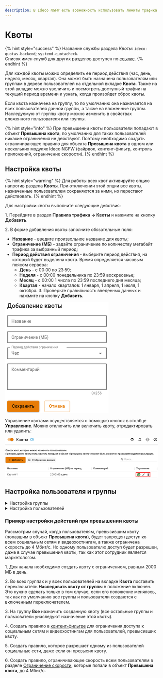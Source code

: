 ```yaml
---
description: В Ideco NGFW есть возможность использовать лимиты трафика для пользователей.
---
```


# Квоты

{% hint style="success" %}
Название службы раздела *Квоты*: `ideco-quotas-backend`; `systemd-quotacheck`. \
Список имен служб для других разделов доступен по [ссылке](../server-management/terminal.md).
{% endhint %}

Для каждой квоты можно определить ее период действия (час, день, неделя, месяц, квартал). Она может быть назначена пользователям или группам в дереве пользователей на отдельной вкладке **Квота**. Также на этой вкладке можно увеличить и посмотреть доступный трафик на текущий период времени и узнать, когда произойдет сброс квоты.

Если квота назначена на группу, то по умолчанию она назначается на всех пользователей данной группы, а также на вложенные группы. Наследуемую от группы квоту можно изменить в свойствах вложенного пользователя или группы.

{% hint style="info" %}
При превышении квоты пользователи попадают в объект **Превышена квота**, по умолчанию для таких пользователей никакие ограничения не действуют. Поэтому необходимо создать ограничивающее правило для объекта **Превышена квота** в одном или нескольких модулях Ideco NGFW (файрвол, контент-фильтр, контроль приложений, ограничение скорости).
{% endhint %}

## Настройка квоты

{% hint style="warning" %}
Для работы всех квот активируйте опцию напротив раздела **Квоты**. При отключении этой опции все квоты, назначенные пользователем сохраняются за ними, но перестают действовать.
{% endhint %}

Для настройки квоты выполните следующие действия:

1\. Перейдите в раздел **Правила трафика -> Квоты** и нажмите на кнопку **Добавить**.

2\. В форме добавления квоты заполните обязательные поля:

* **Название** - введите произвольное название для квоты;
* **Ограничение (МБ)** - задайте ограничение по количеству мегабайт трафика за выбранный период;
* **Период действия ограничения** - выберите период действия, на который будет выделена квота. Время определяется часовым поясом сервера:
  * **День** - с 00:00 по 23:59;
  * **Неделя** - с 00:00 понедельника по 23:59 воскресенье;
  * **Месяц** - с 00:00 1 числа по 23:59 последнего дня месяца;
  * **Квартал** - начало кварталов: 1 января, 1 апреля, 1 июля, 1 октября.
3\. Проверьте правильность введенных данных и нажмите на кнопку **Добавить**.

![](./../../.gitbook/assets/qoutes.png)

Управление квотами осуществляется с помощью кнопок в столбце **Управление**. Можно отключить или включить квоту, отредактировать или удалить:

![](./../../.gitbook/assets/qoutes-create.png)

## Настройка пользователя и группы

<details>

<summary>Настройка группы</summary>

Созданные квоты можно применить для групп пользователей на вкладке **Квота**.

Можно наследовать квоту от вышестоящей группы или выбрать другую квоту, для этого потребуется деактивировать переключатель **Наследовать квоту от группы** и выбрать нужную квоту:

![](../../.gitbook/assets/qoutes-user.gif)

У группы **Все** имеется отдельный переключатель **Использовать квоты**. Этот параметр позволяет распространить использование квот для всех пользователей:

![](../../.gitbook/assets/qoutes-all.gif)

</details>

<details>

<summary>Настройка пользователей</summary>

Созданные квоты можно применять для пользователей. Управление квотами происходит на вкладке **Квота** у выбранного пользователя:

![](../../.gitbook/assets/quota.png)

На этой вкладке можно настроить наследование квоты у группы, в которой состоит пользователь, или назначить ему персональную квоту.

Если квота назначена на пользователя, то можно посмотреть информацию о ней - период действия, доступный трафик и дату сброса квоты. Здесь же можно ее увеличить, указав нужное количество мегабайт и нажав на кнопку **Увеличить**.

Чтобы удалить квоту, необходимо снять ее со всех пользователей и групп. Иначе при попытке удаления квоты появится окно, запрещающее это действие. Это окно представлено на скриншоте ниже:

![](../../.gitbook/assets/delete-kvota.png)

</details>

### Пример настройки действий при превышении квоты

Рассмотрим случай, когда пользователям, превысившим квоту (попавшим в объект **Превышена квота**), будет запрещен доступ ко всем социальным сетям и видеохостингам, а также ограничена скорость до 4 Мбит/с. Но одному пользователю доступ будет разрешен, даже в случае превышения квоты, так как этот сотрудник является маркетологом.

1\. Для начала необходимо создать квоту с ограничением, равным 2000 МБ в день.

2\. Во всех группах и у всех пользователей на вкладке **Квота** поставить переключатель **Наследовать квоту от группы** в положение включен. Это нужно сделать только в том случае, если его положение менялось, так как по умолчанию все группы и пользователи создаются с включенным переключателем.

3\. На группу **Все** назначить созданную квоту (все остальные группы и пользователи унаследуют назначение этой квоты).

4\. Создать правило в [контент-фильтре](content-filter/README.md) для ограничения доступа к социальным сетям и видеохостингам для пользователей, превысивших квоту.

5\. Создать правило, которое разрешает одному из пользователей социальные сети, даже если он превысил квоту.

6\. Создать правило, ограничивающее скорость всем пользователям в разделе [Ограничение скорости](shaper.md), которые попали в объект **Превышена квота**, до 4 Мбит/с.
